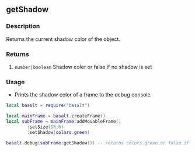 ## getShadow

### Description

Returns the current shadow color of the object.

### Returns

1. `number|boolean` Shadow color or false if no shadow is set

### Usage

* Prints the shadow color of a frame to the debug console

```lua
local basalt = require("basalt")

local mainFrame = basalt.createFrame()
local subFrame = mainFrame:addMovableFrame()
        :setSize(18,6)
        :setShadow(colors.green)

basalt.debug(subFrame:getShadow()) -- returns colors.green or false if no shadow is set
```

